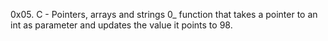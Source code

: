 0x05. C - Pointers, arrays and strings
0_ function that takes a pointer to an int as parameter and updates the value it points to 98.
